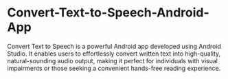 # Convert-Text-to-Speech-Android-App
Convert Text to Speech is a powerful Android app developed using Android Studio. It enables users to effortlessly convert written text into high-quality, natural-sounding audio output, making it perfect for individuals with visual impairments or those seeking a convenient hands-free reading experience.
